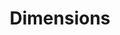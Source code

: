 ---
layout: default
bigquery: https://console.cloud.google.com/bigquery?p=covid-19-dimensions-ai&page=table&d=data&t=publications
contributors: Digital Science, https://www.digital-science.com/
cost: Free for personal, non-commercial use.
description: Dimensions contains more than 100 million publications, ranging from
  articles published in scholarly journals, books and book chapters, to preprints
  and conference proceedings. All publications are contextualized with linked data
  sets, funding, publications, patents, clinical trials, and policy documents. You
  can also view associated categories, funders, institutions, and researcher profiles.
documentation: https://docs.dimensions.ai/bigquery/index.html
last_edit: 04/10/2022, 09:25:07
location: https://www.dimensions.ai/products/free/
maintained_by: Digital Science, https://www.digital-science.com/
schema_fields:
- funding_chf
- current_assignee_orgs
- conference
- funding_amount
- start_date
- associated_grant_ids
- category_sdg
- repository_url
- abstract
- arxiv_id
- researcher_ids
- license
- funding_cad
- category_hrcs_hc
- associated_publication_doi
- embargo_date
- current_assignee_countries
- assignee_orgs
- research_org_city_names
- filing_date
- repository_id
- funding_currency
- links
- ipcr
- original_assignee
- resulting_publication_ids
- date_modified
- end_date
- research_org_state_codes
- funding_aud
- volume
- acknowledgements
- assignee_countries
- filing_status
- start_year
- open_access_categories_v2
- category_hra
- description
- pmid
- original_abstract
- issue
- funder_org_cities
- application_number
- acronym
- research_orgs
- labels
- date_imported_gbq
- end_year
- established
- registry
- linkout
- funder_org
- name
- category_icrp_ct
- associated_publication_arxiv_id
- grant_number
- expiration_year
- subtitles
- research_org_countries
- kind
- source_id
- citations
- type
- cpc
- open_access_categories
- associated_publication_id
- pmcid
- doi
- research_org_cities
- date_print
- title
- email_address
- supporting_grant_ids
- categories
- publisher
- conditions
- category_bra
- altmetrics
- relationships
- research_org_country_names
- category_for
- original_title
- granted_date
- date_inserted
- family_id
- citation_string
- interventions
- funding_gbp
- types
- resulting_publication_doi
- repository_name
- acronyms
- priority_year
- journal_lists
- pages
- status
- parent_id
- legal_events
- filing_year
- expiration_date
- current_assignee
- aliases
- research_org_state_names
- gender
- funding_usd
- patent_ids
- reference_ids
- category_rcdc
- funding_cny
- book_title
- editors
- funding_eur
- funder_org_acronyms
- funder_org_countries
- granted_year
- isbn
- year
- organisation_details
- funder_org_state_codes
- cited_by_ids
- eisbn
- proceedings_title
- date
- funder_orgs
- citations_count
- mesh_terms
- original_assignee_countries
- brief_title
- category_uoa
- funding_jpy
- metrics
- associated_publication_pmid
- publication_ids
- language
- journal
- phase
- category_icrp_cso
- wikipedia_url
- external_ids
- inventor_names
- investigators
- funding_details
- original_assignee_orgs
- concepts
- foa_number
- priority_date
- clinical_trial_ids
- category_hrcs_rac
- publication_date
- created_date
- date_normal
- authors
- legal_status
- funder_countries
- jurisdiction
- date_online
- active_years
- family_members_ids
- id
- mesh_headings
- funding_nzd
- publication_year
- address
- family_count
- book_series_title
shortname: dimensions
tags:
- scholarly literature
- patents
- funding
- clinical trials
- academic profiles
terms_of_use: 'Use of both the Dimensions COVID-19 dataset and full Dimensions dataset
  are subject to the Dimensions Terms of use: https://www.dimensions.ai/policies-terms-legal '
title: Dimensions
uuid: dcff88bd-fe6b-4fdb-8159-809bf9d7bc1c
---